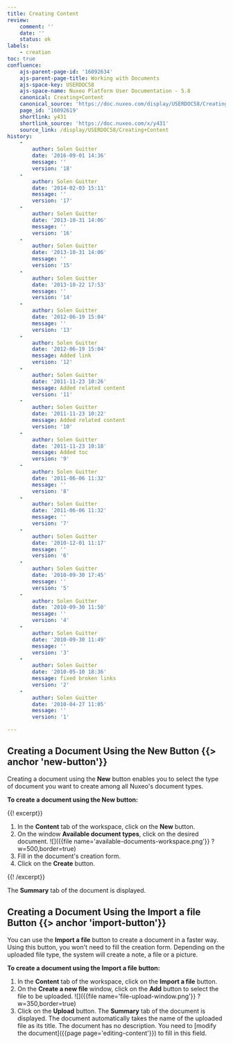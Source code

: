 ```yaml
---
title: Creating Content
review:
    comment: ''
    date: ''
    status: ok
labels:
    - creation
toc: true
confluence:
    ajs-parent-page-id: '16092634'
    ajs-parent-page-title: Working with Documents
    ajs-space-key: USERDOC58
    ajs-space-name: Nuxeo Platform User Documentation - 5.8
    canonical: Creating+Content
    canonical_source: 'https://doc.nuxeo.com/display/USERDOC58/Creating+Content'
    page_id: '16092619'
    shortlink: y431
    shortlink_source: 'https://doc.nuxeo.com/x/y431'
    source_link: /display/USERDOC58/Creating+Content
history:
    - 
        author: Solen Guitter
        date: '2016-09-01 14:36'
        message: ''
        version: '18'
    - 
        author: Solen Guitter
        date: '2014-02-03 15:11'
        message: ''
        version: '17'
    - 
        author: Solen Guitter
        date: '2013-10-31 14:06'
        message: ''
        version: '16'
    - 
        author: Solen Guitter
        date: '2013-10-31 14:06'
        message: ''
        version: '15'
    - 
        author: Solen Guitter
        date: '2013-10-22 17:53'
        message: ''
        version: '14'
    - 
        author: Solen Guitter
        date: '2012-06-19 15:04'
        message: ''
        version: '13'
    - 
        author: Solen Guitter
        date: '2012-06-19 15:04'
        message: Added link
        version: '12'
    - 
        author: Solen Guitter
        date: '2011-11-23 10:26'
        message: Added related content
        version: '11'
    - 
        author: Solen Guitter
        date: '2011-11-23 10:22'
        message: Added related content
        version: '10'
    - 
        author: Solen Guitter
        date: '2011-11-23 10:18'
        message: Added toc
        version: '9'
    - 
        author: Solen Guitter
        date: '2011-06-06 11:32'
        message: ''
        version: '8'
    - 
        author: Solen Guitter
        date: '2011-06-06 11:32'
        message: ''
        version: '7'
    - 
        author: Solen Guitter
        date: '2010-12-01 11:17'
        message: ''
        version: '6'
    - 
        author: Solen Guitter
        date: '2010-09-30 17:45'
        message: ''
        version: '5'
    - 
        author: Solen Guitter
        date: '2010-09-30 11:50'
        message: ''
        version: '4'
    - 
        author: Solen Guitter
        date: '2010-09-30 11:49'
        message: ''
        version: '3'
    - 
        author: Solen Guitter
        date: '2010-05-10 18:36'
        message: fixed broken links
        version: '2'
    - 
        author: Solen Guitter
        date: '2010-04-27 11:05'
        message: ''
        version: '1'

---
```

## Creating a Document Using the New Button&nbsp;{{> anchor 'new-button'}}

Creating a document using the **New** button enables you to select the type of document you want to create among all Nuxeo's document types.

**To create a document using the New button:**

{{! excerpt}}

1.  In the **Content** tab of the workspace, click on the **New** button.
2.  On the window **Available document types**, click on the desired document.
    ![]({{file name='available-documents-workspace.png'}} ?w=500,border=true)
3.  Fill in the document's creation form.
4.  Click on the **Create** button.

{{! /excerpt}}

The **Summary** tab of the document is displayed.

## Creating a Document Using the Import a file Button&nbsp;{{> anchor 'import-button'}}

You can use the **Import a file** button to create a document in a faster way. Using this button, you won't need to fill the creation form.
Depending on the uploaded file type, the system will create a note, a file or a picture.

**To create a document using the Import a file button:**

1.  In the **Content** tab of the workspace, click on the **Import a file** button.
2.  On the **Create a new file** window, click on the **Add** button to select the file to be uploaded.
    ![]({{file name='file-upload-window.png'}} ?w=350,border=true)
3.  Click on the **Upload** button.
    The **Summary** tab of the document is displayed. The document automatically takes the name of the uploaded file as its title. The document has no description. You need to [modify the document]({{page page='editing-content'}}) to fill in this field.

&nbsp;